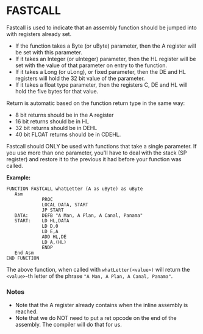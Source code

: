 # FASTCALL

Fastcall is used to indicate that an assembly function should be jumped into with registers already set. 

* If the function takes a Byte (or uByte) parameter, then the A register will be set with this parameter. 
* If it takes an Integer (or uInteger) parameter, then the HL register will be set with the value of that parameter on entry to the function. 
* If it takes a Long (or uLong), or fixed  parameter, then the DE and HL registers will hold the 32 bit value of the parameter.
* If it takes a float type parameter, then the registers C, DE and HL will hold the five bytes for that value.

Return is automatic based on the function return type in the same way:
* 8 bit returns should be in the A register
* 16 bit returns should be in HL
* 32 bit returns should be in DEHL
* 40 bit FLOAT returns should be in CDEHL.

Fastcall should ONLY be used with functions that take a single parameter. If you use more than one parameter, you'll have to deal with the stack (SP register) and restore it to the previous it had before your function was called.

**Example:**

```
FUNCTION FASTCALL whatLetter (A as uByte) as uByte
   Asm
             PROC
             LOCAL DATA, START
             JP START
   DATA:     DEFB "A Man, A Plan, A Canal, Panama"
   START:    LD HL,DATA
             LD D,0
             LD E,A
             ADD HL,DE
             LD A,(HL)
             ENDP
   End Asm
END FUNCTION
```

The above function, when called with `whatLetter(<value>)` will return the `<value>`-th letter of the phrase
`"A Man, A Plan, A Canal, Panama"`.

### Notes
* Note that the A register already contains <value> when the inline assembly is reached.
* Note that we do NOT need to put a ret opcode on the end of the assembly. The compiler will do that for us.
